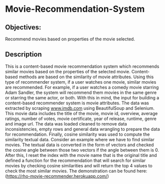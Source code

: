 # Movie-Recommendation-System


## Objectives:
Recommend movies based on properties of the movie selected.

## Description
This is a content-based movie recommendation system which recommends similar movies based on the properties of the selected movie.
Content-based methods are based on the similarity of movie attributes. Using this type of recommender system, if a user watches one movie, similar movies are recommended. For example, if a user watches a comedy movie starring Adam Sandler, the system will recommend them movies in the same genre or starring the same actor, or both. With this in mind, the input for building a content-based recommender system is movie attributes.
The data was extracted by scraping www.imdb.com using BeautifulSoup and Selenium. This movie data includes the title of the movie, movie id, overview, average ratings, 
number of votes, movie certificate, year of release, runtime, genre and image url. 
The data was loaded cleaned to remove data inconsistencies, empty rows and general data wrangling to prepare the data for recommendation.
Finally, cosine similarity was used to compute the similarity textual data. Consider an example where we have to find similar movies. The textual data is converted in the form of vectors and checked the cosine angle between those two vectors if the angle between them is 0. After this, I reset the index with the movie name that is the original title and defined a function for the recommendation that will search for similar movies by checking cosine similarities and will return the top 4 values to check the most similar movies.
The demonstration can be found here: (https://rho-movie-recommender.herokuapp.com/)
